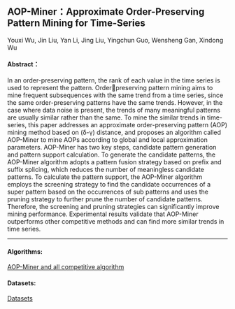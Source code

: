 ##  AOP-Miner：Approximate Order-Preserving Pattern Mining for Time-Series

Youxi Wu, Jin Liu, Yan Li, Jing Liu, Yingchun Guo, Wensheng Gan, Xindong Wu

####  Abstract：
In an order-preserving pattern, the rank of each value in the time series is used to represent the pattern. Orderpreserving pattern mining aims to mine frequent subsequences with the same trend from a time series, since the same order-preserving patterns have the same trends. However, in the case where data noise is present, the trends of many meaningful patterns are usually similar rather than the same. To mine the similar trends in time-series, this paper addresses an approximate order-preserving pattern (AOP) mining method based on (δ-γ) distance, and proposes an algorithm called AOP-Miner to mine AOPs according to global and local approximation parameters. AOP-Miner has two key steps, candidate pattern generation and pattern support calculation. To generate the candidate patterns, the AOP-Miner algorithm adopts a pattern fusion strategy based on prefix and suffix splicing, which reduces the number of meaningless candidate patterns. To calculate the pattern support, the AOP-Miner algorithm employs the
screening strategy to find the candidate occurrences of a super pattern based on the occurrences of sub patterns and uses the pruning strategy to further prune the number of candidate patterns. Therefore, the screening and pruning strategies can significantly improve mining performance. Experimental results validate that AOP-Miner outperforms other competitive methods and can find more similar trends in time series.

---

#### Algorithms:
[AOP-Miner and all competitive algorithm](http//github.com/wuc567/Pattern-Mining/tree/master/AOP-Miner/algorithms)

#### Datasets:
[Datasets](http//github.com/wuc567/Pattern-Mining/tree/master/AOP-Miner/datasets)
